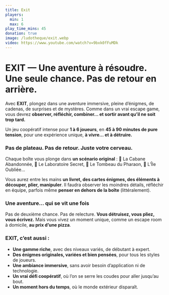 ```yaml
---
title: Exit
players:
  min: 1
  max: 6
play_time_mins: 45
donation: true
image: /ludotheque/exit.webp
video: https://www.youtube.com/watch?v=9bxk0fFuMDk
---
```


# **EXIT — Une aventure à résoudre. Une seule chance. Pas de retour en arrière.**

Avec **EXIT**, plongez dans une aventure immersive, pleine d’énigmes, de cadenas, de surprises et de mystères. Comme dans un vrai escape game, vous devrez **observer, réfléchir, combiner… et sortir avant qu’il ne soit trop tard.**

Un jeu coopératif intense pour **1 à 6 joueurs**, en **45 à 90 minutes de pure tension**, pour une expérience unique, **à vivre… et à détruire.**

### Pas de plateau. Pas de retour. Juste votre cerveau.

Chaque boîte vous plonge dans **un scénario original** : 🔐 La Cabane Abandonnée, 🧪 Le Laboratoire Secret, 🗿 Le Tombeau du Pharaon, 🎢 L’Île Oubliée…

Vous aurez entre les mains **un livret, des cartes énigmes, des éléments à découper, plier, manipuler**. Il faudra observer les moindres détails, réfléchir en équipe, parfois même **penser en dehors de la boîte** (littéralement).

### Une aventure... qui se vit une fois

Pas de deuxième chance. Pas de relecture. **Vous détruisez, vous pliez, vous écrivez.** Mais vous vivez un moment unique, comme un escape room à domicile, **au prix d’une pizza**.

### EXIT, c’est aussi :

- **Une gamme riche**, avec des niveaux variés, de débutant à expert.
- **Des énigmes originales, variées et bien pensées**, pour tous les styles de joueurs.
- **Une ambiance immersive**, sans avoir besoin d’application ni de technologie.
- **Un vrai défi coopératif**, où l’on se serre les coudes pour aller jusqu’au bout.
- **Un moment hors du temps**, où le monde extérieur disparaît.
